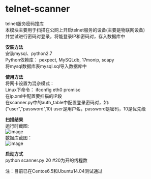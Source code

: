 # telnet-scanner 
telnet服务密码撞库  
本模块主要用于扫描在公网上开启telnet服务的设备(主要是物联网设备)  
并尝试进行密码对登录，将能登录IP和密码对，存入数据库中   

**安装方法**    
安装mysql、python2.7  
Python依赖库： pexpect, MySQLdb, 17monip, scapy  
将mysql数据库表mysql.sql导入数据库中  
 
**使用方法**  
将网卡设置为混杂模式：  
    Linux下命令： ifconfig eth0 promisc  
在ip.xml中配置要扫描的IP段  
在scanner.py中的auth_table中配置登录密码对，如:    
("user","password",10)   user是用户名，password是密码，10是优先级 
 
**扫描结果**    
运行时截图:  
![image](https://github.com/scu-igroup/telnet-scanner/raw/master/images/result.png)  
数据库截图：  
![image](https://github.com/scu-igroup/telnet-scanner/raw/master/images/mysql_result.png)  

**启动方式**  
python scanner.py 20 #20为开的线程数  
  
注：目前已在Centos6.5和Ubuntu14.04测试通过

